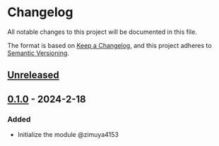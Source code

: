 # Changelog

All notable changes to this project will be documented in this file.

The format is based on [Keep a Changelog](https://keepachangelog.com/en/1.0.0/),
and this project adheres to [Semantic Versioning](https://semver.org/spec/v2.0.0.html).

## [Unreleased]


## [0.1.0] - 2024-2-18

### Added

- Initialize the module @zimuya4153

[Unreleased]: https://github.com/MiracleForest/iListenAttentively/compare/v0.1.0...HEAD
[0.1.0]: https://github.com/MiracleForest/iListenAttentively-LseExport/releases/tag/v0.1.0